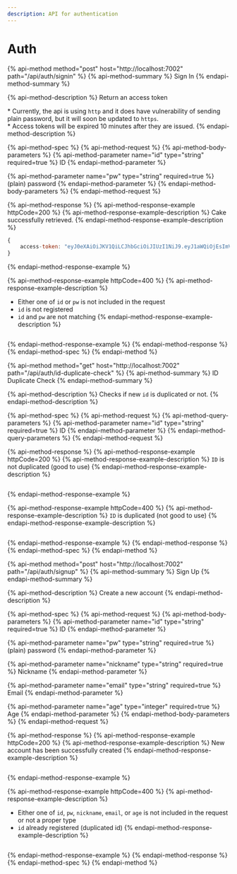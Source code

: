 ```yaml
---
description: API for authentication
---
```


# Auth

{% api-method method="post" host="http://localhost:7002" path="/api/auth/signin" %}
{% api-method-summary %}
Sign In
{% endapi-method-summary %}

{% api-method-description %}
Return an access token  
  
\* Currently, the api is using `http` and it does have vulnerability of sending plain password, but it will soon be updated to `https`.  
\* Access tokens will be expired 10 minutes after they are issued.
{% endapi-method-description %}

{% api-method-spec %}
{% api-method-request %}
{% api-method-body-parameters %}
{% api-method-parameter name="id" type="string" required=true %}
ID
{% endapi-method-parameter %}

{% api-method-parameter name="pw" type="string" required=true %}
\(plain\) password
{% endapi-method-parameter %}
{% endapi-method-body-parameters %}
{% endapi-method-request %}

{% api-method-response %}
{% api-method-response-example httpCode=200 %}
{% api-method-response-example-description %}
Cake successfully retrieved.
{% endapi-method-response-example-description %}

```javascript
{
    access-token: "eyJ0eXAiOiJKV1QiLCJhbGciOiJIUzI1NiJ9.eyJ1aWQiOjEsImV4cCI6MTYwMjQyNzg4M30.iGGQvVLDIwyYwm2iOG9lBOoGxhfpV75Z7sY-uMKAXgg"
}
```
{% endapi-method-response-example %}

{% api-method-response-example httpCode=400 %}
{% api-method-response-example-description %}
- Either one of `id` or `pw` is not included in the request  
- `id` is not registered  
- `id` and `pw` are not matching
{% endapi-method-response-example-description %}

```

```
{% endapi-method-response-example %}
{% endapi-method-response %}
{% endapi-method-spec %}
{% endapi-method %}

{% api-method method="get" host="http://localhost:7002" path="/api/auth/id-duplicate-check" %}
{% api-method-summary %}
ID Duplicate Check
{% endapi-method-summary %}

{% api-method-description %}
Checks if new `id` is duplicated or not.
{% endapi-method-description %}

{% api-method-spec %}
{% api-method-request %}
{% api-method-query-parameters %}
{% api-method-parameter name="id" type="string" required=true %}
ID
{% endapi-method-parameter %}
{% endapi-method-query-parameters %}
{% endapi-method-request %}

{% api-method-response %}
{% api-method-response-example httpCode=200 %}
{% api-method-response-example-description %}
`ID` is not duplicated \(good to use\)
{% endapi-method-response-example-description %}

```

```
{% endapi-method-response-example %}

{% api-method-response-example httpCode=400 %}
{% api-method-response-example-description %}
`ID` is duplicated \(not good to use\)
{% endapi-method-response-example-description %}

```

```
{% endapi-method-response-example %}
{% endapi-method-response %}
{% endapi-method-spec %}
{% endapi-method %}

{% api-method method="post" host="http://localhost:7002" path="/api/auth/signup" %}
{% api-method-summary %}
Sign Up
{% endapi-method-summary %}

{% api-method-description %}
Create a new account
{% endapi-method-description %}

{% api-method-spec %}
{% api-method-request %}
{% api-method-body-parameters %}
{% api-method-parameter name="id" type="string" required=true %}
ID
{% endapi-method-parameter %}

{% api-method-parameter name="pw" type="string" required=true %}
\(plain\) password
{% endapi-method-parameter %}

{% api-method-parameter name="nickname" type="string" required=true %}
Nickname
{% endapi-method-parameter %}

{% api-method-parameter name="email" type="string" required=true %}
Email
{% endapi-method-parameter %}

{% api-method-parameter name="age" type="integer" required=true %}
Age
{% endapi-method-parameter %}
{% endapi-method-body-parameters %}
{% endapi-method-request %}

{% api-method-response %}
{% api-method-response-example httpCode=200 %}
{% api-method-response-example-description %}
New account has been successfully created
{% endapi-method-response-example-description %}

```

```
{% endapi-method-response-example %}

{% api-method-response-example httpCode=400 %}
{% api-method-response-example-description %}
- Either one of `id`, `pw`, `nickname`, `email`, or `age` is not included in the request or not a proper type  
- `id` already registered \(duplicated id\)
{% endapi-method-response-example-description %}

```

```
{% endapi-method-response-example %}
{% endapi-method-response %}
{% endapi-method-spec %}
{% endapi-method %}

